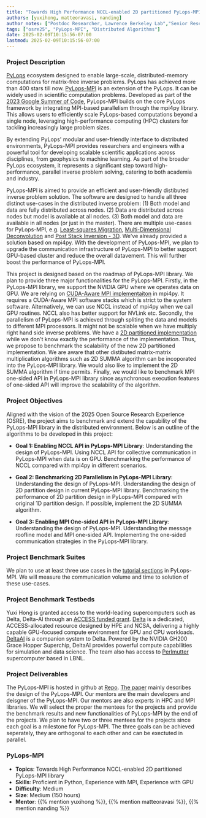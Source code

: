 ```yaml
---
title: "Towards High Performance NCCL-enabled 2D partitioned PyLops-MPI library"
authors: [yuxihong, matteoravasi, nanding]
author_notes: ["Postdoc Researcher, Lawrence Berkeley Lab","Senior Research Advisor, Shearwater GeoServices", "Research Scientist, Lawrence Berkeley Lab"]
tags: ["osre25", "PyLops-MPI", "Distributed Algorithms"]
date: 2025-02-09T10:15:56-07:00
lastmod: 2025-02-09T10:15:56-07:00
---
```


###  Project Description
<!--- PyLops and PyLops-MPI introduction --->
<!--- importance --->
[PyLops](https://github.com/PyLops/pyLops) ecosystem designed to enable large-scale, distributed-memory computations for matrix-free inverse problems. PyLops has achieved more than 400 stars till now. [PyLops-MPI](https://github.com/PyLops/pyLops-mpi) is an extension of the PyLops. It can be widely used in scientific computation problems. Developed as part of the [2023 Google Summer of Code](https://summerofcode.withgoogle.com/archive/2023/projects/eNJTJO25), PyLops-MPI builds on the core PyLops framework by integrating MPI-based parallelism through the mpi4py library. This allows users to efficiently scale PyLops-based computations beyond a single node, leveraging high-performance computing (HPC) clusters for tackling increasingly large problem sizes.

By extending PyLops' modular and user-friendly interface to distributed environments, PyLops-MPI provides researchers and engineers with a powerful tool for developing scalable scientific applications across disciplines, from geophysics to machine learning. As part of the broader PyLops ecosystem, it represents a significant step toward high-performance, parallel inverse problem solving, catering to both academia and industry. 

PyLops-MPI is aimed to provide an efficient and user-friendly distibuted inverse problem solution. The software are designed to handle all three distinct use-cases in the distributed inverse problem: (1) Both model and data are fully distributed across nodes. (2) Data are distributed across nodes but model is available at all nodes. (3) Both model and data are available in all nodes (or just in the master). There are multiple use-cases for PyLops-MPI, e.g. [Least-squares Migration](https://pylops.github.io/pylops-mpi/tutorials/lsm.html#sphx-glr-tutorials-lsm-py), [Multi-Dimensional Deconvolution](https://pylops.github.io/pylops-mpi/tutorials/mdd.html#sphx-glr-tutorials-mdd-py) and [Post Stack Inversion - 3D](https://pylops.github.io/pylops-mpi/tutorials/poststack.html#sphx-glr-tutorials-poststack-py). We've already provided a solution based on mpi4py. With the development of PyLops-MPI, we plan to upgrade the communication infrastructure of PyLops-MPI to better support GPU-based cluster and reduce the overall datavement. This will further boost the performance of PyLops-MPI. 

This project is designed based on the roadmap of PyLops-MPI library. We plan to provide three major functionalities for the PyLops-MPI. Firstly, in the PyLops-MPI library, we support the NVIDIA GPU where we operates data on GPU. We are relying on [CUDA-Aware MPI implementaiton](https://mpi4py.readthedocs.io/en/stable/tutorial.html#gpu-aware-mpi-python-gpu-arrays) in mpi4py. It requires a CUDA-Aware MPI software stacks which is strict to the system software. Alternatively, we can use NCCL instead of mpi4py when we call GPU routines. NCCL also has better support for NVLink etc. Secondly, the parallelism of PyLops-MPI is achieved through spliting the data and models to different MPI processors. It might not be scalable when we have multiply right hand side inverse problems. We have a [2D partitioned implementation](https://github.com/PyLops/pylops-mpi/issues/113) while we don't know exactly the performance of the implementation. Thus, we propose to benchmark the scalability of the new 2D partitioned implementation. We are aware that other distibuted matrix-matrix multiplication algorithms such as 2D SUMMA algorithm can be incoporated into the PyLops-MPI library. We would also like to implement the 2D SUMMA algorithm if time permits. Finally, we would like to benchmark MPI one-sided API in PyLops-MPI library since asynchronous execution features of one-sided API will improve the scalability of the algorithm. 

### Project Objectives
<!--- Our goal 2D parallisem, NCCL, one-sided MPI --->
Aligned with the vision of the 2025 Open Source Research Experience (OSRE), the project aims to benchmark and extend the capability of the PyLops-MPI library in the distributed environment. Below is an outline of the algorithms to be developed in this project: 


- **Goal 1: Enabling NCCL API in PyLops-MPI Library**: Understanding the design of PyLops-MPI. Using NCCL API for collective communication in PyLops-MPI when data is on GPU. Benchmarking the performance of NCCL compared with mpi4py in different scenarios. 

- **Goal 2: Benchmarking 2D Parallelism in PyLops-MPI Library**: Understanding the design of PyLops-MPI. Understanding the design of 2D partition design in current PyLops-MPI library. Benchmarking the performance of 2D partition design in PyLops-MPI compared with original 1D partition design. If possible, implement the 2D SUMMA algorithm. 

- **Goal 3: Enabling MPI One-sided API in PyLops-MPI Library**: Understanding the design of PyLops-MPI. Uderstanding the message roofline model and MPI one-sided API. Implementing the one-sided communication strategies in the PyLops-MPI library.

### Project Benchmark Suites
We plan to use at least three use cases in the [tutorial sections](https://pylops.github.io/pylops-mpi/tutorials/) in PyLops-MPI. We will measure the communication volume and time to solution of these use-cases.

### Project Benchmark Testbeds
Yuxi Hong is granted access to the world-leading supercomputers such as Delta, Delta-AI through an [ACCESS funded grant](https://www.xras.org/public/requests/193551-ACCESS-CIS250038). [Delta](https://docs.ncsa.illinois.edu/systems/delta/en/latest/) is a dedicated, ACCESS-allocated resource designed by HPE and NCSA, delivering a highly capable GPU-focused compute environment for GPU and CPU workloads. [DeltaAI](https://docs.ncsa.illinois.edu/systems/deltaai/en/latest/) is a companion system to Delta. Powered by the NVIDIA GH200 Grace Hopper Superchip, DeltaAI provides powerful compute capabilities for simulation and data science. The team also has access to [Perlmutter](https://docs.nersc.gov/systems/perlmutter/architecture/) supercomputer based in LBNL. 


### Project Deliverables
The PyLops-MPI is hosted in github at [Repo](https://github.com/PyLops/pyLops-mpi). [The paper](https://joss.theoj.org/papers/10.21105/joss.07512) mainly describes the design of the PyLops-MPI. Our mentors are the main developers and deisgner of the PyLops-MPI. Our mentors are also experts in HPC and MPI libraries. We will select the proper the mentees for the projects and provide the benchmark results and new functionalities of PyLops-MPI by the end of the projects.
We plan to have two or three mentees for the projects since each goal is a milestone for PyLops-MPI. The three goals can be achieved seperately, they are orthogonal to each other and can be exectuted in parallel. 

### PyLops-MPI

- **Topics**: Towards High Performance NCCL-enabled 2D partitioned PyLops-MPI library
- **Skills**: Proficient in Python, Experience with MPI, Experience with GPU
- **Difficulty**: Medium
- **Size**: Medium (150 hours)
- **Mentor**: {{% mention yuxihong %}}, {{% mention matteoravasi %}}, {{% mention nanding %}}



